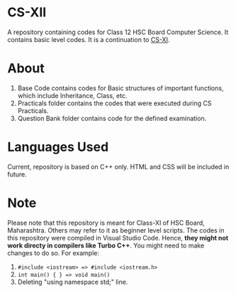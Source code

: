 # CS-XII
A repository containing codes for Class 12 HSC Board Computer Science. It contains basic level codes. It is a continuation to [CS-XI](https://github.com/adiiityaaa/CS-XI).

# About
1. Base Code contains codes for Basic structures of important functions, which include Inheritance, Class, etc.
2. Practicals folder contains the codes that were executed during CS Practicals.
3. Question Bank folder contains code for the defined examination.

# Languages Used
Current, repository is based on C++ only. HTML and CSS will be included in future.

# Note
Please note that this repository is meant for Class-XI of HSC Board, Maharashtra. Others may refer to it as beginner level scripts. The codes in this repository were compiled in Visual Studio Code. Hence, **they might not work directy in compilers like Turbo C++**. You might need to make changes to do so. For example: 
1. ```#include <iostream> => #include <iostream.h>```
2. ```int main() { } => void main()```
3. Deleting "using namespace std;" line.